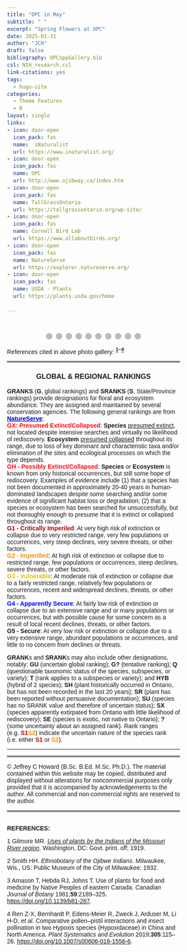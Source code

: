 ```yaml
---
title: "OPC in May"
subtitle: " "
excerpt: "Spring Flowers at OPC"
date: 2025-01-31
author: "JCH"
draft: false
bibliography: OPCsppGallery.bib
csl: NIH_research.csl
link-citations: yes
tags:
  - hugo-site
categories:
  - Theme Features
  - R
layout: single
links:
- icon: door-open
  icon_pack: fas
  name:  iNaturalist
  url: https://www.inaturalist.org/
- icon: door-open
  icon_pack: fas
  name: OPC
  url: http://www.ojibway.ca/index.htm
- icon: door-open
  icon_pack: fas
  name: TallGrassOntario
  url: https://tallgrassontario.org/wp-site/
- icon: door-open
  icon_pack: fas
  name: Cornell Bird Lab
  url: https://www.allaboutbirds.org/
- icon: door-open
  icon_pack: fas
  name: NatureServe
  url: https://explorer.natureserve.org/
- icon: door-open
  icon_pack: fas
  name: USDA - Plants
  url: https://plants.usda.gov/home

---
```


<style type="text/css">
* {box-sizing:border-box}
body {font-family: Verdana, sans-serif; margin:0}
.mySlides {display: none}
img {vertical-align: middle;}

/* ======================= */
/* SlideShow container CSS */
/* ======================= */
.slideshow-container {
  max-width: 600px;
  position: relative;
  margin: auto;
  }
/* ========================== */
/* Hide the images by default */
/* ========================== */
.mySlides {
  display: none;
  }
/* ======================== */
/*  Next & previous buttons */
/* ======================== */
.prev, .next {
  cursor: pointer;
  position: absolute;
  top: 50%;
  width: auto;
  margin-top: -22px;
  padding: 16px;
  color: white;
  font-weight: bold;
  font-size: 18px;
  transition: 0.6s ease;
  border-radius: 0 3px 3px 0;
  user-select: none;
  }
/* ================================ */
/* Position: "next button" to right */
/* ================================ */
.next {
  right: 0;
  border-radius: 3px 0 0 3px;
  }
/* ====================================================== */
/* On hover: black bkgd color with little bit see-through */
/* ====================================================== */
.prev:hover, .next:hover {
  background-color: rgba(0,0,0,0.8);
  }

/* ====================== */
/* Caption Container text */
/* ====================== */
.caption-container {
  font-size: 14px;
  text-align: left;
  background-color: rgb(240,240,240);
  padding: 5px 5px;
  color: white;
}

/* ===================== */
/* Number text (1/10 etc) */
/* ===================== */
.numbertext {
  color: #f2f2f2;
  font-size: 12px;
  padding: 8px 12px;
  position: absolute;
  top: 0;
  }
/* =========================== */
/*   Dots/bullets/indicators   */
/* =========================== */
.dot {
  cursor: pointer;
  height: 15px;
  width: 15px;
  margin: 0 2px;
  background-color: #bbb;
  border-radius: 50%;
  display: inline-block;
  transition: background-color 0.6s ease;
  }
.active, .dot:hover {
  background-color: #717171;
  }

/* ==================== */
/*   Fading animation   */
/* ==================== */
.fade {
  animation-name: fade;
  animation-duration: 1.5s;
  }
@keyframes fade {
  from {opacity: .4}
  to {opacity: 1}
  }

/* =============================== */
/*          CSS for Links          */
/* =============================== */
a.one:link {color: rgb(0, 0, 200);}
a.one:visited {color: rgb(192, 20, 172);}
a.one:hover {color: rgb(255, 20, 100);}

/* ============================== */
/*     CSS for stylizing text     */
/* ============================== */
#Blk { font-weight: bold; color: rgb(0, 0, 0); }
#blk { color: rgb(0, 0, 0); }
#Red { font-weight: bold; color: rgb(255, 10, 20); }
#Dred { font-weight: bold; color: rgb(175, 0, 0); }
#Or { font-weight: bold; color: rgb(255, 140, 0); }
#Gold { font-weight: bold; color: rgb(230, 190, 0); }
#Gr2 { font-weight: bold; color: rgb(25, 150, 25); }
#Teal { font-weight: bold; color: rgb(60, 180, 180); }
#Blue { font-weight: bold; color: blue; }
#Glacialb { font-weight: bold; color: rgb(54, 139, 193); }
#Violet { font-weight: bold; color: rgb(180, 73, 255); }
#Purple { font-weight: bold; color: rgb(150, 0, 255); }
#Magenta { font-weight: bold; color: rgb(255, 0, 255); }
#Salmon { font-weight: bold; color: rgb(255, 140, 160); }
#Silver { font-weight: bold; color: rgb(192, 192, 192); }
#Gray { font-weight: bold; color: rgb(155, 155, 155); }
#Rust { font-weight: bold; color: rgb(183, 65, 14); }
#Dbr { font-weight: bold; color: rgb(100, 20, 20); }
</style>
<!-- Slideshow container -->

<div class="slideshow-container">

<!-- Full-width images with number and caption text -->

<div class="mySlides fade">

<div class="numbertext">

1 / 10

</div>

<img src="images/May2010_BRagwort.jpg" alt="" width="100%"/>

<div class="caption-container">

<p id="caption">
<span id="blk"><i>Packera paupercula</i> (<b>SU</b>, <b>G5</b>), commonly known as <b><a class="one" href="https://www.inaturalist.org/taxa/127945-Packera-paupercula" target="_blank" title="Go to iNaturalist">Balsam Ragwort</a></b>, is a native perennial forb and member of the family <i>Asteraceae</i>. The smooth central green stalk supports a few small stem leaves that are noticeably narrow and feather-like (i.e. lobed half-way or more to the midrib, otherwise known as <b><a class="one" href="https://www.fs.usda.gov/wildflowers/beauty/ferns/structure.shtml" target="_blank" title="Go to USDA">pinnatifid</a></b>).
</span>
</p>

</div>

</div>

<div class="mySlides fade">

<div class="numbertext">

2 / 10

</div>

<img src="images/May2010_CanAnemone.jpg" alt="" width="100%"/>

<div class="caption-container">

<p id="caption">
<span id="blk"><i>Anemonastrum canadense</i> (<b>S5</b>, <b>G5</b>), commonly known as <b><a class="one" href="https://www.inaturalist.org/taxa/881527-Anemonastrum-canadense" target="_blank" title="Go to iNaturalist">Canadian Anemone</a></b> or <b>Crowfoot</b>, is a perennial forb and member of the family <i>Ranunculaceae</i>. <b>Gilmore</b> (1919) mentions that First Nations People considered the roots of this plant as “<i>…highly esteemed medicines…it was prescribed for a great many ills, especially wounds…and was used also as a wash for sores affecting the eyes or other parts</i>”.</span>
</p>

</div>

</div>

<div class="mySlides fade">

<div class="numbertext">

3 / 10

</div>

<img src="images/May2010_HBTongue.jpg" alt="" width="100%"/>

<div class="caption-container">

<p id="caption">
<span id="blk"><i>Penstemon hirsutus</i> (<span id="Blue">S4</span>, <b>G5</b>), commonly known as <b><a class="one" href="https://www.inaturalist.org/taxa/166381-Penstemon-hirsutus" target="_blank" title="Go to iNaturalist">Hairy Beardtongue</a></b>, is a native perennial plant and member of the plantain family <i>Plantaginaceae</i>. The hairy erect stems of this plant supports small clusters of lavender coloured trumpet-like flowers. Its common name comes from the tufted or “<i>bearded</i>” appearance of the stamen.</span>
</p>

</div>

</div>

<div class="mySlides fade">

<div class="numbertext">

4 / 10

</div>

<img src="images/May2010_LBFlag.jpg" alt="" width="100%"/>

<div class="caption-container">

<p id="caption">
<span id="blk"><i>Iris versicolor</i> (<b>S5</b>, <b>G5</b>), commonly known as <b><a class="one" href="https://www.inaturalist.org/taxa/48726-Iris-versicolor" target="_blank" title="Go to iNaturalist">Northern Blue Flag</a></b>, is a native perennial forb and member of the family <i>Iridaceae</i> (Irises). The showy blue-violet coloured flower is composed of 3 downward-curving <b>sepals</b> (“<i>falls</i>”), and 3 shorter erect <b>petals</b> (“<i>standards</i>“). Closely perched on top of each <b>sepal</b> is a slightly shorter and less colourful <b>style arm</b> that hides the <b>anther</b> (i.e. male part containing pollen). The wide <b>sepal</b> tips serve as landing pads for bees that then travel between the <b>sepal</b> and roof-like <b>style arm</b> towards the nectar at the centre of the flower. Guided by the hairy yellow central line the bees inevitably come in contact with the pollen. Although the roots are poisonous to humans <b>Gilmore</b> (1919) mentions that First Nations People used parts of the plant as medicine. Specifically the “<i>…rootstock was pulverized and mixed with water, or more often with saliva, and the infusion dropped into the ear to cure earache; it was used also to medicate eye-water. A paste was made to apply to sores and bruises.</i>”</span>
</p>

</div>

</div>

<div class="mySlides fade">

<div class="numbertext">

5 / 10

</div>

<img src="images/May2010_PtBEGrass.jpg" alt="" width="100%"/>

<div class="caption-container">

<p id="caption">
<span id="blk"><i>Sisyrinchium angustifolium</i> (<span id="Blue">S4</span>, <b>G5</b>), commonly known as <b><a class="one" href="https://www.inaturalist.org/taxa/49916-Sisyrinchium-angustifolium" target="_blank" title="Go to iNaturalist">Narrow-leaf-blue-eyed-grass</a></b>, is a petit but pretty native perennial forb and member of the iris family <i>Iridaceae</i>. It is often found in moist meadows and open wooded areas.</span>
</p>

</div>

</div>

<div class="mySlides fade">

<div class="numbertext">

6 / 10

</div>

<img src="images/May2010_PussyToes.jpg" alt="" width="100%"/>

<div class="caption-container">

<p id="caption">
<span id="blk"><i>Antennaria neglecta</i> (<b>S5</b>, <b>G5</b>), commonly known as <b><a class="one" href="https://www.inaturalist.org/taxa/127005-Antennaria-neglecta" target="_blank" title="Go to iNaturalist">Field Pussytoes</a></b> or <b>Field cat’s foot</b>, is a small perennial forb and member of the family <i>Asteraceae</i>. This species boasts tight clusters of white “furry” flower heads and small narrow spatula-shaped basal leaves.</span>
</p>

</div>

</div>

<div class="mySlides fade">

<div class="numbertext">

7 / 10

</div>

<img src="images/May2010_SpGeranium.jpg" alt="" width="100%"/>

<div class="caption-container">

<p id="caption">
<span id="blk"><i>Geranium maculatum</i> L. (<b>S5</b>, <b>G5</b>), commonly known as <b><a class="one" href="https://www.inaturalist.org/taxa/47699-Geranium-maculatum" target="_blank" title="Go to iNaturalist">Spotted Geranium</a></b> or <b>Wood Geranium</b>, is a native perennial forb and member of the family <i>Geraniaceae</i>. The pale purple flowers have five petals and ten stamens, and their palmate leaves have multiple (5-to-7) deeply cut toothy lobes. They begin to bloom in late April but often form fairly large flowering masses in early May in moist wooded areas. <b>Smith</b> (1932) mentions that First Nations People (Ojibwe) “<i>use the astringent root for the treatment of <u>flux</u>,</i>” (i.e. inflammation of the <b><a class="one" href="https://my.clevelandclinic.org/health/body/22740-periosteum" target="_blank" title="Go to MayoClinic">periosteum</a></b> of the jaw) “<i>and also for healing a sore mouth</i>”.</span>
</p>

</div>

</div>

<div class="mySlides fade">

<div class="numbertext">

8 / 10

</div>

<img src="images/May2010_TFCynthia.jpg" alt="" width="100%"/>

<div class="caption-container">

<p id="caption">
<span id="blk"><i>Krigia biflora</i> (<span id="Or">S2</span>, <b>G5</b>), commonly known as <b><a class="one" href="https://www.inaturalist.org/taxa/119800-Krigia-biflora" target="_blank" title="Go to iNaturalist">Two-Flower Cynthia</a></b> or <b>Two-flower Dwarf Dandelion</b>, is a native perennial forb and member of the family <i>Asteraceae</i>. Currently the status of the species is considered imperilled within Ontario and largely unknown in most other parts of the eastern US. It is easily recognized by the prominent orange-yellow rayed flower heads atop erect stalks. Early in the season usually only one of the flowers will be in bloom. The plant can be found in wet meadows and prairies. This specimen was found bordering a small island of oak trees within the provincial nature reserve of <b>OPC</b>.</span>
</p>

</div>

</div>

<div class="mySlides fade">

<div class="numbertext">

9 / 10

</div>

<img src="images/May2010_WLupine.jpg" alt="" width="100%"/>

<div class="caption-container">

<p id="caption">
<span id="blk"><i>Lupinus perennis</i> (<span id="Or">S2</span><span id="Gold">S3</span>, <b>G5</b>), commonly known as <b><a class="one" href="https://www.inaturalist.org/taxa/81528-Lupinus-perennis" target="_blank" title="Go to iNaturalist">Wild Lupine</a></b> or <b>sundial lupine</b>, is a provincially endangered native perennial forb and member of the family <i>Fabaceae</i>. The leaves of the plant are distinctly palmate in shape with several radiating leaflets. Ecologically the plant serves as an important food resource for the larval stage of many butterfly species, including the globally endangered <b>Karner blue</b> (i.e. <i>Plebejus samuelis</i> caterpillars feed exclusively on lupine leaves).</span>
</p>

</div>

</div>

<div class="mySlides fade">

<div class="numbertext">

10 / 10

</div>

<img src="images/May2010_YStarGrass2.jpg" alt="" width="100%"/>

<div class="caption-container">

<p id="caption">
<span id="blk"><i>Hypoxis hirsuta</i> (<span id="Or">S2</span><span id="Gold">S3</span>, <b>G5</b>), commonly known as <b><a class="one" href="https://www.inaturalist.org/taxa/81797-Hypoxis-hirsuta" target="_blank" title="Go to iNaturalist">Eastern Yellow Star-Grass</a></b>, <b>yellow star flower</b> or <b>common goldstar</b>, is a native perennial plant and member of the family <i>Hypoxidaceae</i>. The brilliant golden flowers of this petit plant sports six petal-like structures, or <b>tepals</b> (arranged in two whorls), as well as six showy arrow-shaped yellow anthers. According to <b>Zong-Xin Ren</b> et al. (2019) these flowers do not produce nectar leaving pollen as the only reward for pollinators (i.e. mostly female native bees). The plant itself can be found in moist meadows and open wooded areas. Occasionally one can come across colour variants that are white (see insert).</span>
</p>

</div>

</div>

<!-- Next and previous buttons -->

<a class="prev" onclick="plusSlides(-1)">❮</a>
<a class="next" onclick="plusSlides(1)">❯</a>

</div>

<br>

<!-- The dots/circles -->

<div style="text-align:center">

<span class="dot" onclick="currentSlide(1)"></span>
<span class="dot" onclick="currentSlide(2)"></span>
<span class="dot" onclick="currentSlide(3)"></span>
<span class="dot" onclick="currentSlide(4)"></span>
<span class="dot" onclick="currentSlide(5)"></span>
<span class="dot" onclick="currentSlide(6)"></span>
<span class="dot" onclick="currentSlide(7)"></span>
<span class="dot" onclick="currentSlide(8)"></span>
<span class="dot" onclick="currentSlide(9)"></span>
<span class="dot" onclick="currentSlide(10)"></span>

</div>

<!-- Java Script -->
<script>
<!-- Show first slide -->
let slideIndex = 1;
showSlides(slideIndex);
<!-- calling function to move to nth slide and show that slide. -->
function plusSlides(n) {
  showSlides(slideIndex += n);
  }
<!-- Sets slideIndex to n and then shows the nth slide. -->
function currentSlide(n) {
  showSlides(slideIndex = n);
  }
<!-- Inside showSlides function declare an empty variable i -->
<!-- Look in HTML for elements with class designations mySlides and dot -->
<!-- If end of list is reached set slideIndex back to 1. -->
<!-- If go backwards past first slide go to end slide (slides.length) -->
<!-- then set the display style of all slides to none (n = 0) -->
<!-- to remove all slides from the DOM (hides them) -->
function showSlides(n) {
  let i;
  let slides = document.getElementsByClassName("mySlides");
  let dots = document.getElementsByClassName("dot");
  if (n > slides.length) {slideIndex = 1}    
  if (n < 1) {slideIndex = slides.length}
  for (i = 0; i < slides.length; i++) {
    slides[i].style.display = "none";  
  }
<!-- Remove "active" class from all elements with "dot" as their class -->
  for (i = 0; i < dots.length; i++) {
    dots[i].className = dots[i].className.replace(" active", "");
  }
<!-- Set display style of slideIndex - 1 to block, -->
<!-- making it effectively visible (previously set to 'none') -->
<!-- and add active class to the dot of index slideIndex-1. -->
  slides[slideIndex-1].style.display = "block";  
  dots[slideIndex-1].className += " active";
  }
</script>

References cited in above photo gallery: <b><sup>[1](#ref-gilmore_uses_1919)–[4](#ref-ren_comparative_2019)</sup></b>

<hr style="border:2px solid gray">

<div align="center">

<h3>
GLOBAL & REGIONAL RANKINGS
</h3>

</div>

**GRANKS** (**G**, global rankings) and **SRANKS** (**S**, State/Province rankings) provide designations for floral and ecosystem abundance. They are assigned and maintained by several conservation agencies. The following general rankings are from **<a class="one" href="https://explorer.natureserve.org/AboutTheData/DataTypes/ConservationStatusCategories" target="_blank" title="Go to NatureServe">NatureServe</a>**:  
<span id="Red">GX: Presumed Extinct/Collapsed</span>: **Species** <u>presumed extinct</u>, not located despite intensive searches and virtually no likelihood of rediscovery. **Ecosystem** <u>presumed collapsed</u> throughout its range, due to loss of key dominant and characteristic taxa and/or elimination of the sites and ecological processes on which the type depends.  
<span id="Red">GH - Possibly Extinct/Collapsed</span>: **Species** or **Ecosystem** is known from only historical occurrences, but still some hope of rediscovery. Examples of evidence include (1) that a species has not been documented in approximately 20-40 years in human-dominated landscapes despite some searching and/or some evidence of significant habitat loss or degradation; (2) that a species or ecosystem has been searched for unsuccessfully, but not thoroughly enough to presume that it is extinct or collapsed throughout its range.  
<span id="Dred">G1 - Critically Imperiled</span>: At very high risk of extinction or collapse due to very restricted range, very few populations or occurrences, very steep declines, very severe threats, or other factors.  
<span id="Or">G2 - Imperilled</span>: At high risk of extinction or collapse due to restricted range, few populations or occurrences, steep declines, severe threats, or other factors.  
<span id="Gold">G3 - Vulnerable</span>: At moderate risk of extinction or collapse due to a fairly restricted range, relatively few populations or occurrences, recent and widespread declines, threats, or other factors.  
<span id="Blue">G4 - Apparently Secure</span>: At fairly low risk of extinction or collapse due to an extensive range and or many populations or occurrences, but with possible cause for some concern as a result of local recent declines, threats, or other factors.  
<b>G5 - Secure</b>: At very low risk or extinction or collapse due to a very extensive range, abundant populations or occurrences, and little to no concern from declines or threats.

**GRANK**s and **SRANK**s may also include other designations, notably: **GU** (uncertain global ranking); **G?** (tentative ranking); **Q** (questionable taxonomic status of the species, subspecies, or variety); **T** (rank applies to a subspecies or variety); and **HYB** (hybrid of 2 species); **SH** (plant historically occurred in Ontario, but has not been recorded in the last 20 years); **SR** (plant has been reported without persuasive documentation); **SU** (species has no SRANK value and therefore of uncertain status); **SX** (species apparently extirpated from Ontario with little likelihood of rediscovery); **SE** (species is exotic, not native to Ontario); **?** (some uncertainty about an assigned rank). Rank ranges (e.g. <span id="Dred">S1</span><span id="Or">S2</span>) indicate the uncertain nature of the species rank (i.e. either <span id="Dred">S1</span> or <span id="Or">S2</span>).

------------------------------------------------------------------------

<hr style="border:2px solid gray">
<!--------------------------------------------------------------------->

© Jeffrey C Howard (B.Sc. B.Ed. M.Sc. Ph.D.). The material contained within this website may be copied, distributed and displayed without alterations for noncommercial purposes only provided that it is accompanied by acknowledgements to the author. All commercial and non-commercial rights are reserved to the author.  
<!--------------------------------------------------------------------->

<hr style="border:2px solid gray">

<a id="Refs"></a>  
**REFERENCES:**

<script src='https://storage.ko-fi.com/cdn/scripts/overlay-widget.js'></script>
<script>
  kofiWidgetOverlay.draw('jch274202227', {
    'type': 'floating-chat',
    'floating-chat.donateButton.text': 'Help Support',
    'floating-chat.donateButton.background-color': '#00b9fe',
    'floating-chat.donateButton.text-color': '#fff'
  });
</script>

<div id="refs" class="references csl-bib-body" entry-spacing="0">

<div id="ref-gilmore_uses_1919" class="csl-entry">

<span class="csl-left-margin">1 </span><span class="csl-right-inline">Gilmore MR. *[Uses of plants by the Indians of the Missouri River region](https://doi.org/10.5962/bhl.title.32507)*. Washington, DC: Govt. print. off; 1919.</span>

</div>

<div id="ref-smith_ethnobotany_1932" class="csl-entry">

<span class="csl-left-margin">2 </span><span class="csl-right-inline">Smith HH. *Ethnobotany of the Ojibwe Indians*. Milwaukee, Wis., US: Public Museum of the City of Milwaukee; 1932.</span>

</div>

<div id="ref-arnason_use_1981" class="csl-entry">

<span class="csl-left-margin">3 </span><span class="csl-right-inline">Arnason T, Hebda RJ, Johns T. Use of plants for food and medicine by Native Peoples of eastern Canada. *Canadian Journal of Botany* 1981;**59**:2189–325. <https://doi.org/10.1139/b81-287>.</span>

</div>

<div id="ref-ren_comparative_2019" class="csl-entry">

<span class="csl-left-margin">4 </span><span class="csl-right-inline">Ren Z-X, Bernhardt P, Edens-Meier R, Zweck J, Arduser M, Li H-D, *et al.* Comparative pollen–pistil interactions and insect pollination in two Hypoxis species (Hypoxidaceae) in China and North America. *Plant Systematics and Evolution* 2019;**305**:115–26. <https://doi.org/10.1007/s00606-018-1556-6>.</span>

</div>

</div>
